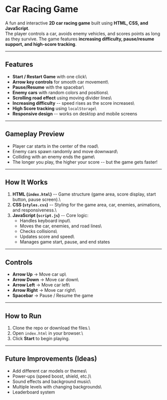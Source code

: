 # Car Racing Game

A fun and interactive **2D car racing game** built using **HTML, CSS,
and JavaScript**.\
The player controls a car, avoids enemy vehicles, and scores points as
long as they survive. The game features **increasing difficulty,
pause/resume support, and high-score tracking**.

------------------------------------------------------------------------

## Features

-   **Start / Restart Game** with one click\
-   **Arrow key controls** for smooth car movement\
-   **Pause/Resume** with the spacebar\
-   **Enemy cars** with random colors and positions\
-   **Scrolling road effect** using moving divider lines\
-   **Increasing difficulty** -- speed rises as the score increases\
-   **High Score tracking** using `localStorage`\
-   **Responsive design** -- works on desktop and mobile screens

------------------------------------------------------------------------

## Gameplay Preview

-   Player car starts in the center of the road\
-   Enemy cars spawn randomly and move downward\
-   Colliding with an enemy ends the game\
-   The longer you play, the higher your score -- but the game gets
    faster!

------------------------------------------------------------------------

## How It Works

1.  **HTML (`index.html`)** -- Game structure (game area, score display,
    start button, pause screen).\
2.  **CSS (`styles.css`)** -- Styling for the game area, car, enemies,
    animations, and responsiveness.\
3.  **JavaScript (`script.js`)** -- Core logic:
    -   Handles keyboard input\
    -   Moves the car, enemies, and road lines\
    -   Checks collisions\
    -   Updates score and speed\
    -   Manages game start, pause, and end states

------------------------------------------------------------------------

## Controls

-   **Arrow Up** → Move car up\
-   **Arrow Down** → Move car down\
-   **Arrow Left** → Move car left\
-   **Arrow Right** → Move car right\
-   **Spacebar** → Pause / Resume the game

------------------------------------------------------------------------

## How to Run

1.  Clone the repo or download the files.\
2.  Open `index.html` in your browser.\
3.  Click **Start** to begin playing.

------------------------------------------------------------------------

## Future Improvements (Ideas)

-   Add different car models or themes\
-   Power-ups (speed boost, shield, etc.)\
-   Sound effects and background music\
-   Multiple levels with changing backgrounds\
-   Leaderboard system
